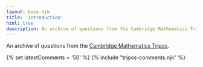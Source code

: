 ```yaml
---
layout: base.njk
title: 'Introduction'
html: true
description: An archive of questions from the Cambridge Mathematics Tripos
---
```


An archive of questions from the [Cambridge Mathematics Tripos](https://www.maths.cam.ac.uk/undergrad/pastpapers/past-ia-ib-and-ii-examination-papers). 

{% set latestComments = '50' %}
{% include "tripos-comments.njk" %}

